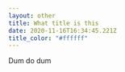 ```yaml
---
layout: other
title: What title is this
date: 2020-11-16T16:34:45.221Z
title_color: "#ffffff"
---
```

Dum do dum

![]()